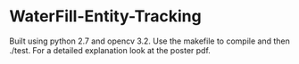 # WaterFill-Entity-Tracking
Built using python 2.7 and opencv 3.2. Use the makefile to compile and then ./test.
For a detailed explanation look at the poster pdf.
